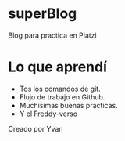 # superBlog

Blog para practica en Platzi

# Lo que aprendí

- Tos los comandos de git.
- Flujo de trabajo en Github.
- Muchisímas buenas prácticas.
- Y el Freddy-verso

Creado por Yvan
